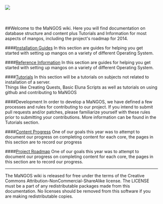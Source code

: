 <div align="center">
<img src="https://www.getmangos.eu/!assets_mangos/logo.png" align="left"/>
</div>
<br/><br/><br/><br/>
##Welcome to the MaNGOS wiki.
Here you will find documentation on database structure and content plus Tutorials and Information for most aspects of mangos, including the project's roadmap for 2014.

####[Installation Guides](Installation%20Guides)
In this section are guides for helping you get started with setting up mangos on a variety of different Operating System.

####[Reference Information](Reference%20Information)
In this section are guides for helping you get started with setting up mangos on a variety of different Operating System.

####[Tutorials](Tutorials/)
In this section will be a tutorials on subjects not related to installation of a server.<br/>
Things like Creating Quests, Basic Eluna Scripts as well as tutorials on using github and contributing to MaNGOS

####Development
In order to develop a MaNGOS, we have defined a few processes and rules for contributing to our project. 
If you intend to submit pull requests and/or patches, please familiarize yourself with these rules prior to submitting your contributions.
More information can be found in the Tutorials section.

####[Content Progress](Content/Progress.md)
One of our goals this year was to attempt to document our progress on completing content for each core, the pages in this section are to record our progress

####[Project Roadmap](Development%20Roadmap/Roadmap_2014.md)
One of our goals this year was to attempt to document our progress on completing content for each core, the pages in this section are to record our progress.

-----

The MaNGOS wiki is released for free under the terms of the Creative Commons Attribution-NonCommercial-ShareAlike license. The LICENSE must be a part of any redistributable packages made from this documentation. No licenses should be removed from this software if you are making redistributable copies.

